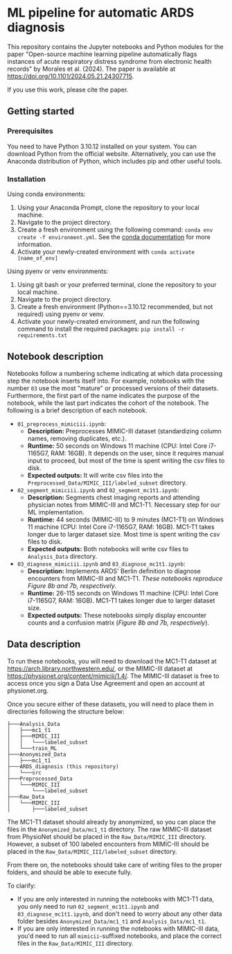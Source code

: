 # ML pipeline for automatic ARDS diagnosis  

This repository contains the Jupyter notebooks and Python modules for the paper "Open-source machine learning pipeline automatically flags instances of acute respiratory distress syndrome from electronic health records" by Morales et al. (2024). The paper is available at <https://doi.org/10.1101/2024.05.21.24307715>.  

If you use this work, please cite the paper.

## Getting started

### Prerequisites  

You need to have Python 3.10.12 installed on your system. You can download Python from the official website. Alternatively, you can use the Anaconda distribution of Python, which includes pip and other useful tools.  

### Installation

Using conda environments:

1. Using your Anaconda Prompt, clone the repository to your local machine.
2. Navigate to the project directory.  
3. Create a fresh environment using the following command: `conda env create -f environment.yml`. See the [conda documentation](https://conda.io/projects/conda/en/latest/user-guide/tasks/manage-environments.html#creating-an-environment-from-an-environment-yml-file) for more information.  
4. Activate your newly-created environment with `conda activate [name_of_env]`

Using pyenv or venv environments:  

1. Using git bash or your preferred terminal, clone the repository to your local machine.  
2. Navigate to the project directory.
3. Create a fresh environment (Python==3.10.12 recommended, but not required) using pyenv or venv.
4. Activate your newly-created environment, and run the following command to install the required packages: `pip install -r requirements.txt`

## Notebook description  

Notebooks follow a numbering scheme indicating at which data processing step the notebook inserts itself into. For example, notebooks with the number `03` use the most "mature" or processed versions of their datasets. Furthermore, the first part of the name indicates the purpose of the notebook, while the last part indicates the cohort of the notebook. The following is a brief description of each notebook.  

- `01_preprocess_mimiciii.ipynb`:  
  - **Description:** Preprocesses MIMIC-III dataset (standardizing column names, removing duplicates, etc.).  
  - **Runtime:** 50 seconds on Windows 11 machine (CPU: Intel Core i7-1165G7, RAM: 16GB). It depends on the user, since it requires manual input to proceed, but most of the time is spent writing the csv files to disk.
  - **Expected outputs:** It will write csv files into the `Preprocessed_Data/MIMIC_III/labeled_subset` directory.
- `02_segment_mimiciii.ipynb` and `02_segment_mc1t1.ipynb`:  
  - **Description:** Segments chest imaging reports and attending physician notes from MIMIC-III and MC1-T1. Necessary step for our ML implementation.  
  - **Runtime:** 44 seconds (MIMIC-III) to 9 minutes (MC1-T1) on Windows 11 machine (CPU: Intel Core i7-1165G7, RAM: 16GB). MC1-T1 takes longer due to larger dataset size. Most time is spent writing the csv files to disk.
  - **Expected outputs:** Both notebooks will write csv files to `Analysis_Data` directory.  
- `03_diagnose_mimiciii.ipynb` and `03_diagnose_mc1t1.ipynb`:  
  - **Description:** Implements ARDS' Berlin definition to diagnose encounters from MIMIC-III and MC1-T1. *These notebooks reproduce Figure 8b and 7b, respectively*.  
  - **Runtime:** 26-115 seconds on Windows 11 machine (CPU: Intel Core i7-1165G7, RAM: 16GB). MC1-T1 takes longer due to larger dataset size.  
  - **Expected outputs:** These notebooks simply display encounter counts and a confusion matrix (*Figure 8b and 7b, respectively*).

## Data description  

To run these notebooks, you will need to download the MC1-T1 dataset at <https://arch.library.northwestern.edu/>, or the MIMIC-III dataset at <https://physionet.org/content/mimiciii/1.4/>. The MIMIC-III dataset is free to access once you sign a Data Use Agreement and open an account at physionet.org.

Once you secure either of these datasets, you will need to place them in directories following the structure below:  

```
├───Analysis_Data
│   ├───mc1_t1
│   ├───MIMIC_III
│   │   └───labeled_subset
│   └───train_ML
├───Anonymized_Data
│   ├───mc1_t1
├───ARDS_diagnosis (this repository)
│   └───src
├───Preprocessed_Data
│   └───MIMIC_III
│       └───labeled_subset
├───Raw_Data
│   └───MIMIC_III
│       ├───labeled_subset
```  

The MC1-T1 dataset should already by anonymized, so you can place the files in the `Anonymized_Data/mc1_t1` directory. The raw MIMIC-III dataset from PhysioNet should be placed in the `Raw_Data/MIMIC_III` directory. However, a subset of 100 labeled encounters from MIMIC-III should be placed in the `Raw_Data/MIMIC_III/labeled_subset` directory.

From there on, the notebooks should take care of writing files to the proper folders, and should be able to execute fully.

To clarify:

- If you are only interested in running the notebooks with MC1-T1 data, you only need to run `02_segment_mc1t1.ipynb` and `03_diagnose_mc1t1.ipynb`, and don't need to worry about any other data folder besides `Anonymized_Data/mc1_t1` and `Analysis_Data/mc1_t1`.  
- If you are only interested in running the notebooks with MIMIC-III data, you'd need to run all `mimicii`-suffixed notebooks, and place the correct files in the `Raw_Data/MIMIC_III` directory.
